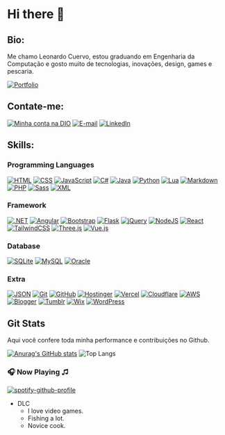 # Hi there 👋

## Bio:

Me chamo Leonardo Cuervo, estou graduando em Engenharia da Computação e gosto muito de tecnologias, inovações, design, games e pescaria.

[![Portfolio](https://img.shields.io/badge/Portifolio-brightgreen?style=flat&logo=chessdotcom&logoColor=black&color=orange)](#)

## Contate-me:
[![Minha conta na DIO](https://img.shields.io/badge/Meu%20Perfil%20na%20DIO-brightgreen?style=flat&color=black)](https://dio.me/users/leon_279)
[![E-mail](https://img.shields.io/badge/Email-brightgreen?style=flat&color=black)](mailto:contato.cuervo279@gmail.com)
[![LinkedIn](https://custom-icon-badges.demolab.com/badge/LinkedIn-0A66C2?logo=linkedin-white&logoColor=fff)](https://www.linkedin.com/in/leonardo-bastos-da-silva-9a032541/)

## Skills:
### Programming Languages

[![HTML](https://img.shields.io/badge/HTML-%23E34F26.svg?logo=html5&logoColor=white)](#)
[![CSS](https://img.shields.io/badge/CSS-1572B6?logo=css3&logoColor=fff)](#)
[![JavaScript](https://img.shields.io/badge/JavaScript-F7DF1E?logo=javascript&logoColor=000)](#)
[![C#](https://custom-icon-badges.demolab.com/badge/C%23-%235C38D6.svg?logo=cshrp&logoColor=white)](#)
[![Java](https://img.shields.io/badge/Java-%23ED8B00.svg?logo=openjdk&logoColor=white)](#)
[![Python](https://img.shields.io/badge/Python-3776AB?logo=python&logoColor=fff)](#)
[![Lua](https://img.shields.io/badge/Lua-%232C2D72.svg?logo=lua&logoColor=white)](#)
[![Markdown](https://img.shields.io/badge/Markdown-%23000000.svg?logo=markdown&logoColor=white)](#)
[![PHP](https://img.shields.io/badge/php-%23777BB4.svg?&logo=php&logoColor=white)](#)
[![Sass](https://img.shields.io/badge/Sass-C69?logo=sass&logoColor=fff)](#)
[![XML](https://img.shields.io/badge/XML-767C52?logo=xml&logoColor=fff)](#)

### Framework
[![.NET](https://img.shields.io/badge/.NET-512BD4?logo=dotnet&logoColor=fff)](#)
[![Angular](https://img.shields.io/badge/Angular-%23DD0031.svg?logo=angular&logoColor=white)](#)
[![Bootstrap](https://img.shields.io/badge/Bootstrap-7952B3?logo=bootstrap&logoColor=fff)](#)
[![Flask](https://img.shields.io/badge/Flask-000?logo=flask&logoColor=fff)](#)
[![jQuery](https://img.shields.io/badge/jQuery-0769AD?logo=jquery&logoColor=fff)](#)
[![NodeJS](https://img.shields.io/badge/Node.js-6DA55F?logo=node.js&logoColor=white)](#)
[![React](https://img.shields.io/badge/React-%2320232a.svg?logo=react&logoColor=%2361DAFB)](#)
[![TailwindCSS](https://img.shields.io/badge/Tailwind%20CSS-%2338B2AC.svg?logo=tailwind-css&logoColor=white)](#)
[![Three.js](https://img.shields.io/badge/Three.js-000?logo=threedotjs&logoColor=fff)](#)
[![Vue.js](https://img.shields.io/badge/Vue.js-4FC08D?logo=vuedotjs&logoColor=fff)](#)

### Database
[![SQLite](https://img.shields.io/badge/SQLite-%2307405e.svg?logo=sqlite&logoColor=white)](#)
[![MySQL](https://img.shields.io/badge/MySQL-4479A1?logo=mysql&logoColor=fff)](#)
[![Oracle](https://custom-icon-badges.demolab.com/badge/Oracle-F80000?logo=oracle&logoColor=fff)](#)

### Extra
[![JSON](https://img.shields.io/badge/JSON-000?logo=json&logoColor=fff)](#)
[![Git](https://img.shields.io/badge/Git-F05032?logo=git&logoColor=fff)](#)
[![GitHub](https://img.shields.io/badge/GitHub-%23121011.svg?logo=github&logoColor=white)](#)
[![Hostinger](https://img.shields.io/badge/Hostinger-673DE6?logo=hostinger&logoColor=fff)](#)
[![Vercel](https://img.shields.io/badge/Vercel-%23000000.svg?logo=vercel&logoColor=white)](#)
[![Cloudflare](https://img.shields.io/badge/Cloudflare-F38020?logo=Cloudflare&logoColor=white)](#)
[![AWS](https://img.shields.io/badge/AWS-%23FF9900.svg?logo=amazon-web-services&logoColor=white)](#)
[![Blogger](https://img.shields.io/badge/Blogger-%23FF5722.svg?logo=blogger&logoColor=white)](#)
[![Tumblr](https://img.shields.io/badge/Tumblr-%2336465D.svg?logo=tumblr&logoColor=white)](#)
[![Wix](https://img.shields.io/badge/Wix-%23000000.svg?logo=wix&logoColor=white)](#)
[![WordPress](https://img.shields.io/badge/WordPress-%2321759B.svg?logo=wordpress&logoColor=white)](#)

## Git Stats

Aqui você confere toda minha performance e contribuições no Github.

[![Anurag's GitHub stats](https://github-readme-stats.vercel.app/api?username=Cuervo279&theme=react&show_icons=true)](https://github.com/anuraghazra/github-readme-stats)
![Top Langs](https://github-readme-stats.vercel.app/api/top-langs/?username=Cuervo279&theme=react&show_icons=true&layout=compact)

### 🎧 Now Playing ♫

[![spotify-github-profile](https://spotify-github-profile.vercel.app/api/view?uid=leon_279&cover_image=true&theme=natemoo-re&show_offline=false&background_color=121212&bar_color=00e1ff&bar_color_cover=false)](https://open.spotify.com/user/leon_279)

 - DLC 
   - I love video games.
   - Fishing a lot.
   - Novice cook.
